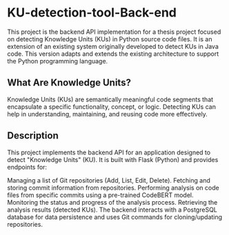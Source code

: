 # KU-detection-tool-Back-end

This project is the backend API implementation for a thesis project focused on detecting Knowledge Units (KUs) in Python source code files. It is an extension of an existing system originally developed to detect KUs in Java code. This version adapts and extends the existing architecture to support the Python programming language.

## What Are Knowledge Units?
Knowledge Units (KUs) are semantically meaningful code segments that encapsulate a specific functionality, concept, or logic. Detecting KUs can help in understanding, maintaining, and reusing code more effectively.

## Description
This project implements the backend API for an application designed to detect "Knowledge Units" (KU). It is built with Flask (Python) and provides endpoints for:

Managing a list of Git repositories (Add, List, Edit, Delete).
Fetching and storing commit information from repositories.
Performing analysis on code files from specific commits using a pre-trained CodeBERT model.
Monitoring the status and progress of the analysis process.
Retrieving the analysis results (detected KUs).
The backend interacts with a PostgreSQL database for data persistence and uses Git commands for cloning/updating repositories.
